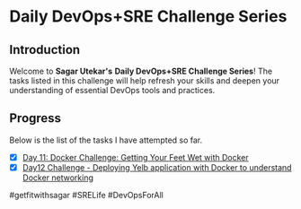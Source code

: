 # Daily DevOps+SRE Challenge Series

## Introduction

Welcome to **Sagar Utekar's** **Daily DevOps+SRE Challenge Series**!
The tasks listed in this challenge will help refresh your skills and deepen your understanding of essential DevOps tools and practices.

## Progress

Below is the list of the tasks I have attempted so far.
- [x] [Day 11: Docker Challenge: Getting Your Feet Wet with Docker](https://github.com/babangaigole/Hands-On-Tasks/blob/main/Daily%20DevOps%2BSRE%20Challenge%20Series%20by%20Sagar%20Utekar/11_Docker-Intro)
- [x] [Day12 Challenge - Deploying Yelb application with Docker to understand Docker networking](https://github.com/babangaigole/Hands-On-Tasks/blob/main/Daily%20DevOps+SRE%20Challenge%20Series%20by%20Sagar%20Utekar/12_Deploying-Yelb-Application_Networking)

#getfitwithsagar #SRELife #DevOpsForAll
